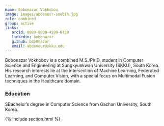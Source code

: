 ```yaml
---
name: Bobonazar Vokhobov 
image: images/abdenour-soubih.jpg
role: combined
group: active
links:
   orcid: 0009-0009-4599-6730
   linkedin: bobonazar
   github: b0b0nazar
   email: abdenour@skku.edu
---
```


Bobonazar Vokhobov is a combined M.S./Ph.D. student in Computer Science and Engineering at Sungkyunkwan University (SKKU), South Korea. His research interests lie at the intersection of Machine Learning, Federated Learning, and Computer Vision, with a special focus on Multimodal Fusion techniques in the Healthcare domain.

### Education
SBachelor’s degree in Computer Science from Gachon University, South Korea.


{% include section.html %}